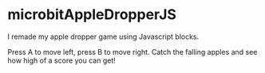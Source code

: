 # microbitAppleDropperJS
I remade my apple dropper game using Javascript blocks.

Press A to move left, press B to  move right. Catch the falling apples and see how high of a score you can get!
